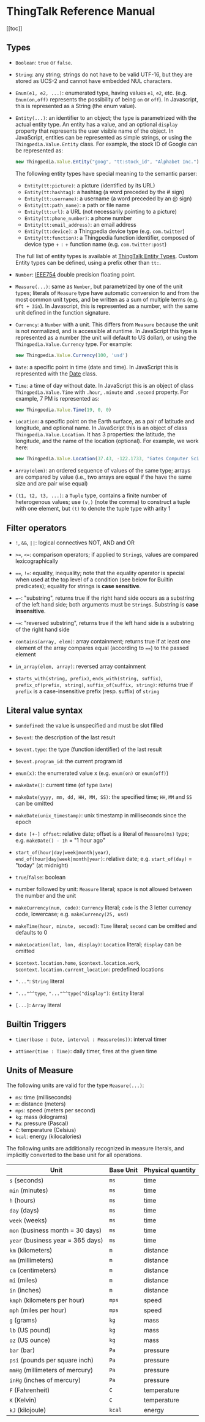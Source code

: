 # ThingTalk Reference Manual

[[toc]]

## Types

* `Boolean`: `true` or `false`.

* `String`: any string; strings do not have to be valid UTF-16, but
   they are stored as UCS-2 and cannot have embedded NUL characters.

* `Enum(e1, e2, ...)`: enumerated type, having values `e1`, `e2`, etc.
   (e.g. `Enum(on,off)` represents the possibility of being `on` or `off`).
   In Javascript, this is represented as a String (the enum value).

* `Entity(...)`: an identifier to an object; the type is parametrized with
the actual entity type. An entity has a value, and an optional `display`
property that represents the user visible name of the object. In JavaScript,
entities can be represented as simple strings, or using the `Thingpedia.Value.Entity` class. 
For example, the stock ID of Google can be represented as:
    ```javascript
    new Thingpedia.Value.Entity("goog", "tt:stock_id", "Alphabet Inc.")
    ```

  The following entity types have special meaning to the semantic parser:
  
  - `Entity(tt:picture)`: a picture (identified by its URL)
  - `Entity(tt:hashtag)`: a hashtag (a word preceded by the \# sign)
  - `Entity(tt:username)`: a username (a word preceded by an \@ sign)
  - `Entity(tt:path_name)`: a path or file name
  - `Entity(tt:url)`: a URL (not necessarily pointing to a picture)
  - `Entity(tt:phone_number)`: a phone number
  - `Entity(tt:email_address)`: an email address
  - `Entity(tt:device)`: a Thingpedia device type (e.g. `com.twitter`)
  - `Entity(tt:function)`: a Thingpedia function identifier, composed of device type + `:` + function name (e.g. `com.twitter:post`)
  
  The full list of entity types is available at [ThingTalk Entity Types](/thingpedia/entities). Custom Entity types can be defined, using a prefix other than `tt:`.

* `Number`: [IEEE754](http://en.wikipedia.org/wiki/IEEE_754) double
  precision floating point.

* `Measure(...)`: same as `Number`, but parametrized by one of the
  unit types; literals of `Measure` type have automatic conversion to
  and from the most common unit types, and be written as a sum of multiple
  terms (e.g. `6ft + 3in`).
  In Javascript, this is represented as a number, with the same unit defined in 
  the function signature. 
  
* `Currency`: a `Number` with a unit. This differs from `Measure` because
the unit is not normalized, and is accessible at runtime. In JavaScript this type
is represented as a number (the unit will default to US dollar), 
or using the `Thingpedia.Value.Currency` type. For example:
    ```javascript
    new Thingpedia.Value.Currency(100, 'usd')
    ```

* `Date`: a specific point in time (date and time).
In JavaScript this is represented with the [Date](https://developer.mozilla.org/en-US/docs/Web/JavaScript/Reference/Global_Objects/Date) class.

* `Time`: a time of day without date. 
In JavaScript this is an object of class `Thingpedia.Value.Time` with `.hour`, `.minute` and `.second` property.
For example, 7 PM is represented as:
   ```javascript
   new Thingpedia.Value.Time(19, 0, 0) 
   ```

* `Location`: a specific point on the Earth surface, as a pair of latitude and longitude, and optional name. 
In JavaScript this is an object of class `Thingpedia.Value.Location`.
It has 3 properties: the latitude, the longitude, and the name of the location (optional). 
For example, we work here: 
    ```javascript 
    new Thingpedia.Value.Location(37.43, -122.1733, "Gates Computer Science, Stanford").
    ```
* `Array(elem)`: an ordered sequence of values of the same type; arrays are compared by
  value (i.e., two arrays are equal if the have the same size and are
  pair wise equal)

* `(t1, t2, t3, ...)`: a `Tuple` type, contains a finite number of
  heterogenous values; use `(v,)` (note the comma) to construct a tuple with
  one element, but `(t)` to denote the tuple type with arity 1

## Filter operators

* `!`, `&&`, `||`: logical connectives NOT, AND and OR

* `>=`, `<=`: comparison operators; if applied to `String`s,
values are compared lexicographically

* `==`, `!=`: equality, inequality; note that the equality operator is
special when used at the top level of a condition (see below for
Builtin predicates); equality for strings is __case sensitive__.

* `=~`: "substring", returns true if the right hand side occurs as a
  substring of the left hand side; both arguments must be `String`s.
  Substring is __case insensitive__.

* `~=`: "reversed substring", returns true if the left hand side is a substring
  of the right hand side
  
* `contains(array, elem)`: array containment; returns true if at least
  one element of the array compares equal (according to `==`) to the passed
  element

* `in_array(elem, array)`: reversed array containment

* `starts_with(string, prefix)`, `ends_with(string, suffix)`, `prefix_of(prefix, string)`, `suffix_of(suffix, string)`: returns true if `prefix` is a case-insensitive prefix (resp. suffix) of `string`

## Literal value syntax

* `$undefined`: the value is unspecified and must be slot filled

* `$event`: the description of the last result

* `$event.type`: the type (function identifier) of the last result

* `$event.program_id`: the current program id

* `enum(x)`: the enumerated value x (e.g. `enum(on)` or `enum(off)`)

* `makeDate()`: current time (of type `Date`)

* `makeDate(yyyy, mm, dd, HH, MM, SS)`: the specified time; `HH`, `MM` and `SS` can be omitted

* `makeDate(unix_timestamp)`: unix timestamp in milliseconds since the epoch

* `date [+-] offset`: relative date; offset is a literal of `Measure(ms)` type; e.g. `makeDate() - 1h` = "1 hour ago"

* `start_of(hour|day|week|month|year)`, `end_of(hour|day|week|month|year)`: relative date; e.g. `start_of(day)` = "today" (at midnight)

* `true`/`false`: boolean

* number followed by unit: `Measure` literal; space is not allowed between the number and the unit

* `makeCurrency(num, code)`: `Currency` literal; `code` is the 3 letter currency code, lowercase; e.g. `makeCurrency(25, usd)`

* `makeTime(hour, minute, second)`: `Time` literal; `second` can be omitted and defaults to 0

* `makeLocation(lat, lon, display)`: `Location` literal; `display` can be omitted

* `$context.location.home`, `$context.location.work`, `$context.location.current_location`: predefined locations

* `"..."`: `String` literal

* `"..."^^type`, `"..."^^type("display")`: `Entity` literal

* `[...]`: `Array` literal

## Builtin Triggers

* `timer(base : Date, interval : Measure(ms))`: interval timer

* `attimer(time : Time)`: daily timer, fires at the given time

## Units of Measure

The following units are valid for the type `Measure(...)`:

* `ms`: time (milliseconds)
* `m`: distance (meters)
* `mps`: speed (meters per second)
* `kg`: mass (kilograms)
* `Pa`: pressure (Pascal)
* `C`: temperature (Celsius)
* `kcal`: energy (kilocalories)

The following units are additionally recognized in measure literals, and
implicitly converted to the base unit for all operations.

| Unit                              | Base Unit | Physical quantity |
| --------------------------------- | --------- | ----------------- |
| `s` (seconds)                     | `ms`      | time              |
| `min` (minutes)                   | `ms`      | time              |
| `h` (hours)                       | `ms`      | time              |
| `day` (days)                      | `ms`      | time              |
| `week` (weeks)                    | `ms`      | time              |
| `mon` (business month = 30 days)  | `ms`      | time              |
| `year` (business year = 365 days) | `ms`      | time              |
| `km` (kilometers)                 | `m`       | distance          |
| `mm` (millimeters)                | `m`       | distance          |
| `cm` (centimeters)                | `m`       | distance          |
| `mi` (miles)                      | `m`       | distance          |
| `in` (inches)                     | `m`       | distance          |
| `kmph` (kilometers per hour)      | `mps`     | speed             |
| `mph` (miles per hour)            | `mps`     | speed             |
| `g` (grams)                       | `kg`      | mass              |
| `lb` (US pound)                   | `kg`      | mass              |
| `oz` (US ounce)                   | `kg`      | mass              |
| `bar` (bar)                       | `Pa`      | pressure          |
| `psi` (pounds per square inch)    | `Pa`      | pressure          |
| `mmHg` (millimeters of mercury)   | `Pa`      | pressure          |
| `inHg` (inches of mercury)        | `Pa`      | pressure          |
| `F` (Fahrenheit)                  | `C`       | temperature       |
| `K` (Kelvin)                      | `C`       | temperature       |
| `kJ` (kilojoule)                  | `kcal`    | energy            |


